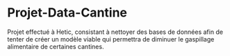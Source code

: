 # Projet-Data-Cantine
 Projet effectué à Hetic, consistant à nettoyer des bases de données afin de tenter de créer un modèle viable qui permettra de diminuer le gaspillage alimentaire de certaines cantines.
